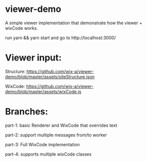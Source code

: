 # viewer-demo

A simple viewer implementation that demonstrate how the viewer + wixCode works.

run yarn && yarn start and go to http://localhost:3000/

# Viewer input:

Structure: https://github.com/wix-a/viewer-demo/blob/master/assets/siteStructure.json

WixCode: https://github.com/wix-a/viewer-demo/blob/master/assets/wixCode.js

# Branches:

part-1: basic Renderer and WixCode that overrides text

part-2: support multiple messages from/to worker

part-3: Full WixCode implementation

part-4: supports multiple wixCode classes




